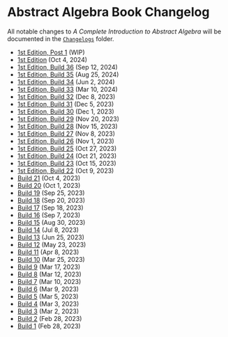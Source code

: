 # Abstract Algebra Book Changelog

All notable changes to *A Complete Introduction to Abstract Algebra* will be documented in the [`Changelogs`](Changelogs) folder.

- [1st Edition, Post 1](Changelogs/v1-post.1.md) (WIP)
- [1st Edition](Changelogs/v1.md) (Oct 4, 2024)
- [1st Edition, Build 36](Changelogs/v1-build.36.md) (Sep 12, 2024)
- [1st Edition, Build 35](Changelogs/v1-build.35.md) (Aug 25, 2024)
- [1st Edition, Build 34](Changelogs/v1-build.34.md) (Jun 2, 2024)
- [1st Edition, Build 33](Changelogs/v1-build.33.md) (Mar 10, 2024)
- [1st Edition, Build 32](Changelogs/v1-build.32.md) (Dec 8, 2023)
- [1st Edition, Build 31](Changelogs/v1-build.31.md) (Dec 5, 2023)
- [1st Edition, Build 30](Changelogs/v1-build.30.md) (Dec 1, 2023)
- [1st Edition, Build 29](Changelogs/v1-build.29.md) (Nov 20, 2023)
- [1st Edition, Build 28](Changelogs/v1-build.28.md) (Nov 15, 2023)
- [1st Edition, Build 27](Changelogs/v1-build.27.md) (Nov 8, 2023)
- [1st Edition, Build 26](Changelogs/v1-build.26.md) (Nov 1, 2023)
- [1st Edition, Build 25](Changelogs/v1-build.25.md) (Oct 27, 2023)
- [1st Edition, Build 24](Changelogs/v1-build.24.md) (Oct 21, 2023)
- [1st Edition, Build 23](Changelogs/v1-build.23.md) (Oct 15, 2023)
- [1st Edition, Build 22](Changelogs/v1-build.22.md) (Oct 9, 2023)
- [Build 21](Changelogs/build.21.md) (Oct 4, 2023)
- [Build 20](Changelogs/build.20.md) (Oct 1, 2023)
- [Build 19](Changelogs/build.19.md) (Sep 25, 2023)
- [Build 18](Changelogs/build.18.md) (Sep 20, 2023)
- [Build 17](Changelogs/build.17.md) (Sep 18, 2023)
- [Build 16](Changelogs/build.16.md) (Sep 7, 2023)
- [Build 15](Changelogs/build.15.md) (Aug 30, 2023)
- [Build 14](Changelogs/build.14.md) (Jul 8, 2023)
- [Build 13](Changelogs/build.13.md) (Jun 25, 2023)
- [Build 12](Changelogs/build.12.md) (May 23, 2023)
- [Build 11](Changelogs/build.11.md) (Apr 8, 2023)
- [Build 10](Changelogs/build.10.md) (Mar 25, 2023)
- [Build 9](Changelogs/build.09.md) (Mar 17, 2023)
- [Build 8](Changelogs/build.08.md) (Mar 12, 2023)
- [Build 7](Changelogs/build.07.md) (Mar 10, 2023)
- [Build 6](Changelogs/build.06.md) (Mar 9, 2023)
- [Build 5](Changelogs/build.05.md) (Mar 5, 2023)
- [Build 4](Changelogs/build.04.md) (Mar 3, 2023)
- [Build 3](Changelogs/build.03.md) (Mar 2, 2023)
- [Build 2](Changelogs/build.02.md) (Feb 28, 2023)
- [Build 1](Changelogs/build.01.md) (Feb 28, 2023)
